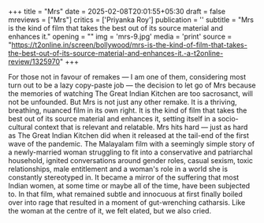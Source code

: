 +++
title = "Mrs"
date = 2025-02-08T20:01:55+05:30
draft = false
mreviews = ["Mrs"]
critics = ['Priyanka Roy']
publication = ''
subtitle = "Mrs is the kind of film that takes the best out of its source material and enhances it."
opening = ""
img = 'mrs-9.jpg'
media = 'print'
source = "https://t2online.in/screen/bollywood/mrs-is-the-kind-of-film-that-takes-the-best-out-of-its-source-material-and-enhances-it.-a-t2online-review/1325970"
+++

For those not in favour of remakes — I am one of them, considering most turn out to be a lazy copy-paste job — the decision to let go of Mrs because the memories of watching The Great Indian Kitchen are too sacrosanct, will not be unfounded. But Mrs is not just any other remake. It is a thriving, breathing, nuanced film in its own right. It is the kind of film that takes the best out of its source material and enhances it, setting itself in a socio-cultural context that is relevant and relatable. Mrs hits hard — just as hard as The Great Indian Kitchen did when it released at the tail-end of the first wave of the pandemic. The Malayalam film with a seemingly simple story of a newly-married woman struggling to fit into a conservative and patriarchal household, ignited conversations around gender roles, casual sexism, toxic relationships, male entitlement and a woman's role in a world she is constantly stereotyped in. It became a mirror of the suffering that most Indian women, at some time or maybe all of the time, have been subjected to. In that film, what remained subtle and innocuous at first finally boiled over into rage that resulted in a moment of gut-wrenching catharsis. Like the woman at the centre of it, we felt elated, but we also cried.
